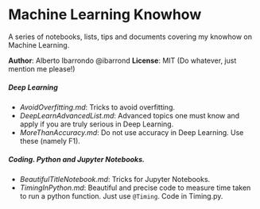 # Machine Learning Knowhow
A series of notebooks, lists, tips and documents covering my knowhow on Machine Learning.

__Author__: Alberto Ibarrondo @ibarrond
__License__: MIT (Do whatever, just mention me please!)

##### Deep Learning
- _AvoidOverfitting.md_: Tricks to avoid overfitting.
- _DeepLearnAdvancedList.md_: Advanced topics one must know and apply if you are truly serious in Deep Learning.
- _MoreThanAccuracy.md_: Do not use accuracy in Deep Learning. Use these (namely F1).

##### Coding. Python and Jupyter Notebooks.
- _BeautifulTitleNotebook.md_: Tricks for Jupyter Notebooks.
- _TimingInPython.md_: Beautiful and precise code to measure time taken to run a python function. Just use `@Timing`. Code in Timing.py.
